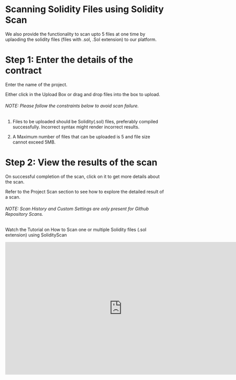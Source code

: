 # Scanning Solidity Files using Solidity Scan

We also provide the functionality to scan upto 5 files at one time by uplaoding the solidity files (files with .sol, .Sol extension) to our platform.

# Step 1: Enter the details of the contract

Enter the name of the project.

Either click in the Upload Box or drag and drop files into the box to upload.

###### NOTE: Please follow the constraints below to avoid scan failure.

1. Files to be uploaded should be Solidity(.sol) files, preferably compiled successfully. Incorrect syntax might render incorrect results.

2. A Maximum number of files that can be uploaded is 5 and file size cannot exceed 5MB.

# Step 2: View the results of the scan

On successful completion of the scan, click on it to get more details about the scan.

Refer to the Project Scan section to see how to explore the detailed result of a scan.

###### NOTE: Scan History and Custom Settings are only present for Github Repository Scans.

Watch the Tutorial on How to Scan one or multiple Solidity files (.sol extension) using SolidityScan

<iframe width="740" height="420" src="https://www.youtube.com/embed/MTvAtmukX40" title="Scan one or multiple Solidity files (.sol extension) using SolidityScan" frameborder="0" allow="accelerometer; autoplay; clipboard-write; encrypted-media; gyroscope; picture-in-picture; web-share" allowfullscreen></iframe>
